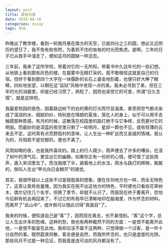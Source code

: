 ```yaml
---
layout: post
title: 其他与客
date: 2016-08-16
categories: essay
tags: 毕业
---
```


昨晚出了教学楼，看到一轮朗月悬在南方的天空，已是四分之三的圆，想必又近阴历的望日了，我不免有些怅然，为着抓不住的匆匆的时光而焦虑。是啊，三年的日子已从我手中溜走了，便如这月的圆缺一样迅忽。

三年前，我来了这所学校，带着对它的一无所知，带着书中久远年代的一些幻想。从地铁上看到那些灰色的楼，在晨雾中无精打采的，竟不敢相信这就是自己的归宿。但终于看到那四个大字在一块偃卧的长石上鎏金地刻着，也便只好大睁了眼睛，四处地张望，以期在这“监狱”风格中发现一点的美。我未必寻到了美，但在三年时光的消磨里，却是已经习惯了，熟稔了，因而也渐觉它的可爱，所谓“日久生情”，就是这样吧。

我最爱校园的夜色，因着路边树下的白的黄的灯光而尽显温柔，甚至把空气都点染成了温润的水、细腻的纱，特别是在晴朗的夏夜，笼在人的身上，似乎可以用手去触摸那种质感。有月的时候，这散落在校园里的路灯绝不与它争辉，反而更衬它的明丽。而最妙的是深蓝的夜空里只剩了一轮明月，星却一颗也不见，或有轻薄的云来去不定，这时真有点荒野孤村的意味，让人生出一种旷达而又哀戚的情绪。我认为的，月倘若不是忧郁的，便也不美了。

风雨如晦的夜，也是我所喜欢的。路上的行人既少，雨声便去了许多的嘈杂，在浸了树叶的清气后，更显出它的幽静。如果你正有一份好的心情，便可借了这些雨声，遁入宋词里去了。而当我撑了伞，避着地上的水洼，雨水与路灯的辉映，粼粼的，倒叫人生出“甲光向日金鳞开”的错觉。

其实，我很怀疑以上这些不过是我耽美的想象，便在任何地方也一样，而全无特色了。这真让我有些羞愧，因为我实在挑不出这地方的特色，平时便也只看些花草树木，偶尔记住几个名字，但换了季节，却就不认识了。而我现在终于要离开，恐怕今后鲜有机会再回来了，不过它的布局早已清晰地印在脑海里，作为怀念的材料，而离开了“此山中”，或许倒可以借此识得“真面目”了。

我来的时候，便知道自己是“客”了，因而现在离去，也不甚惜别。“客”这个字，总让人生出许多的愁绪，这种的愁，倒也有两种截然不同的方面：一是恨不能离开此地，一是恨不能留在此地。我却应该不属于这两种，只觉得做一个过客，是一件十分自然的事。既然筵席将散，客去便是自然，而我所怀念的，也只是虚度的光阴，那些风月不过是一种见证，而我竟是连可谈的风月都没有了。
